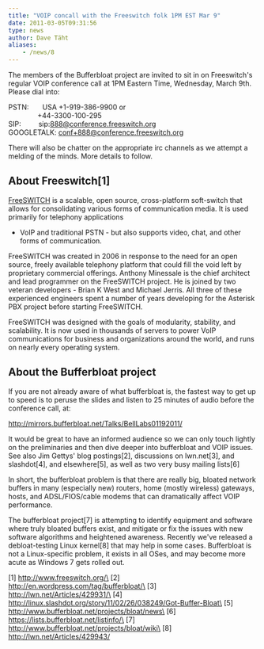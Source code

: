 ```yaml
---
title: "VOIP concall with the Freeswitch folk 1PM EST Mar 9"
date: 2011-03-05T09:31:56
type: news
author: Dave Täht
aliases:
    - /news/8
---
```

The members of the Bufferbloat project are invited to sit in on
Freeswitch's regular VOIP conference call at 1PM Eastern Time,
Wednesday, March 9th. Please dial into:

PSTN:       USA +1-919-386-9900 or\
               +44-3300-100-295\
SIP:         sip:888@conference.freeswitch.org\
GOOGLETALK: conf+888@conference.freeswitch.org

There will also be chatter on the appropriate irc channels as we attempt
a melding of the minds. More details to follow.

About Freeswitch\[1\]
---------------------

[FreeSWITCH](http://www.freeswitch.org) is a scalable, open source,
cross-platform soft-switch that allows for consolidating various forms
of communication media. It is used primarily for telephony applications
- VoIP and traditional PSTN - but also supports video, chat, and other
forms of communication.

FreeSWITCH was created in 2006 in response to the need for an open
source, freely available telephony platform that could fill the void
left by proprietary commercial offerings. Anthony Minessale is the chief
architect and lead programmer on the FreeSWITCH project. He is joined by
two veteran developers - Brian K West and Michael Jerris. All three of
these experienced engineers spent a number of years developing for the
Asterisk PBX project before starting FreeSWITCH. 

FreeSWITCH was designed with the goals of modularity, stability, and
scalability. It is now used in thousands of servers to power VoIP
communications for business and organizations around the world, and runs
on nearly every operating system.

About the Bufferbloat project
-----------------------------

If you are not already aware of what bufferbloat is, the fastest way to
get up to speed is to peruse the slides and listen to 25 minutes of
audio before the conference call, at:

http://mirrors.bufferbloat.net/Talks/BellLabs01192011/

It would be great to have an informed audience so we can only touch
lightly on the preliminaries and then dive deeper into bufferbloat and
VOIP issues. See also Jim Gettys' blog postings\[2\], discussions on
lwn.net\[3\], and slashdot\[4\], and elsewhere\[5\], as well as two very
busy mailing lists\[6\]

In short, the bufferbloat problem is that there are really big, bloated
network buffers in many (especially new) routers, home (mostly wireless)
gateways, hosts, and ADSL/FIOS/cable modems that can dramatically affect
VOIP performance.

The bufferbloat project\[7\] is attempting to identify equipment and
software where truly bloated buffers exist, and mitigate or fix the
issues with new software algorithms and heightened awareness. Recently
we've released a debloat-testing Linux kernel\[8\] that may help in some
cases. Bufferbloat is not a Linux-specific problem, it exists in all
OSes, and may become more acute as Windows 7 gets rolled out.

\[1\] http://www.freeswitch.org/\
\[2\] http://en.wordpress.com/tag/bufferbloat/\
\[3\] http://lwn.net/Articles/429931/\
\[4\] http://linux.slashdot.org/story/11/02/26/038249/Got-Buffer-Bloat\
\[5\] http://www.bufferbloat.net/projects/bloat/news\
\[6\] https://lists.bufferbloat.net/listinfo/\
\[7\] http://www.bufferbloat.net/projects/bloat/wiki\
\[8\] http://lwn.net/Articles/429943/
